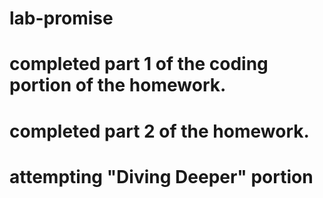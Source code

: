 # lab-promise

# completed part 1 of the coding portion of the homework.
# completed part 2 of the homework.
# attempting "Diving Deeper" portion